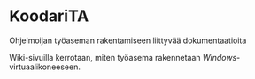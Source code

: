 # KoodariTA
Ohjelmoijan työaseman rakentamiseen liittyvää dokumentaatioita

Wiki-sivuilla kerrotaan, miten työasema rakennetaan *Windows*-virtuaalikoneeseen.